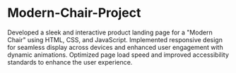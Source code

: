 # Modern-Chair-Project
Developed a sleek and interactive product landing page for a
"Modern Chair" using HTML, CSS, and JavaScript.
Implemented responsive design for seamless display across
devices and enhanced user engagement with dynamic
animations.
Optimized page load speed and improved accessibility standards
to enhance the user experience.
